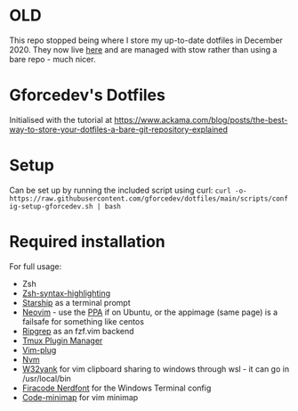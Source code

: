 # OLD
This repo stopped being where I store my up-to-date dotfiles in December 2020. They now live [here](https://github.com/gforcedev/dotfiles2) and are managed with stow rather than using a bare repo - much nicer.

# Gforcedev's Dotfiles
Initialised with the tutorial at https://www.ackama.com/blog/posts/the-best-way-to-store-your-dotfiles-a-bare-git-repository-explained

# Setup
Can be set up by running the included script using curl:
`curl -o- https://raw.githubusercontent.com/gforcedev/dotfiles/main/scripts/config-setup-gforcedev.sh | bash`

# Required installation
For full usage:

 - Zsh
 - [Zsh-syntax-highlighting](https://github.com/zsh-users/zsh-syntax-highlighting)
 - [Starship](https://starship.rs/) as a terminal prompt
 - [Neovim](https://neovim.io/) - use the [PPA](https://github.com/neovim/neovim/wiki/Installing-Neovim#ubuntu) if on Ubuntu, or the appimage (same page) is a failsafe for something like centos
 - [Ripgrep](https://github.com/BurntSushi/ripgrep) as an fzf.vim backend
 - [Tmux Plugin Manager](https://github.com/tmux-plugins/tpm)
 - [Vim-plug](https://github.com/junegunn/vim-plug)
 - [Nvm](https://github.com/nvm-sh/nvm)
 - [W32yank](https://github.com/equalsraf/win32yank) for vim clipboard sharing to windows through wsl - it can go in /usr/local/bin
 - [Firacode Nerdfont](https://www.nerdfonts.com/font-downloads) for the Windows Terminal config
 - [Code-minimap](https://github.com/wfxr/code-minimap) for vim minimap
